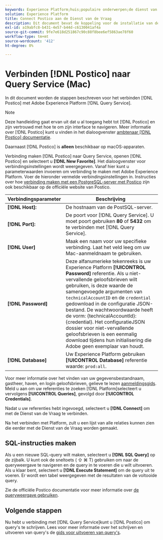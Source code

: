 ```yaml
---
keywords: Experience Platform;huis;populaire onderwerpen;de dienst van de vraag;de vraagdienst;postico;Postico;verbind met de vraagdienst;
solution: Experience Platform
title: Connect Postico aan de Dienst van de Vraag
description: Dit document bevat de koppeling voor de installatie van de back-upclient Postico for Adobe Experience Platform Query Service.
exl-id: a19abfc8-b431-4e57-b44d-c6130041af4a
source-git-commit: 9fe7e618d251867c90c88f8bee6ef5863ae78f60
workflow-type: tm+mt
source-wordcount: '412'
ht-degree: 0%

---
```


# Verbinden [!DNL Postico] naar Query Service (Mac)

In dit document worden de stappen beschreven voor het verbinden [!DNL Postico] met Adobe Experience Platform [!DNL Query Service].

>[!NOTE]
>
> Deze handleiding gaat ervan uit dat u al toegang hebt tot [!DNL Postico] en zijn vertrouwd met hoe te om zijn interface te navigeren. Meer informatie over [!DNL Postico] kunt u vinden in het dialoogvenster [ambtenaar [!DNL Postico] documentatie](https://eggerapps.at/postico/docs).
> 
> Daarnaast [!DNL Postico] is **alleen** beschikbaar op macOS-apparaten.

Verbinding maken [!DNL Postico] naar Query Service, openen [!DNL Postico] en selecteert u **[!DNL New Favorite]**. Het dialoogvenster voor verbindingsinstellingen wordt weergegeven. Vanaf hier kunt u parameterwaarden invoeren om verbinding te maken met Adobe Experience Platform. Voer de hieronder vermelde verbindingsinstellingen in. Instructies over hoe [verbinding maken met een PostgreSQL-server met Postico](https://eggerapps.at/postico/docs/v1.5.21/favorite-window.html) zijn ook beschikbaar op de officiële website van Postico.

| Verbindingsparameter | Beschrijving |
|---|---|
| **[!DNL Host]:** | De hostnaam van de PostSQL-server. |
| **[!DNL Port]:** | De poort voor [!DNL Query Service]. U moet poort gebruiken **80** of **5432** om te verbinden met [!DNL Query Service]. |
| **[!DNL User]** | Maak een naam voor uw specifieke verbinding. Laat het veld leeg om uw Mac-aanmeldnaam te gebruiken. |
| **[!DNL Password]** | Deze alfanumerieke tekenreeks is uw Experience Platform **[!UICONTROL Password]** referentie. Als u niet-vervallende geloofsbrieven wilt gebruiken, is deze waarde de samengevoegde argumenten van `technicalAccountID` en de `credential` gedownload in de configuratie JSON-bestand. De wachtwoordwaarde heeft de vorm: {technicalAccountId}:{credential}. Het configuratieJSON dossier voor niet-vervallende geloofsbrieven is een eenmalig download tijdens hun initialisering die Adobe geen exemplaar van houdt. |
| **[!DNL Database]** | Uw Experience Platform gebruiken **[!UICONTROL Database]** referentie waarde: `prod:all`. |

Voor meer informatie over het vinden van uw gegevensbestandnaam, gastheer, haven, en login geloofsbrieven, gelieve te lezen [aanmeldingsgids](../ui/credentials.md). Meld u aan om uw referenties te zoeken [!DNL Platform]selecteert u vervolgens **[!UICONTROL Queries]**, gevolgd door **[!UICONTROL Credentials]**.

Nadat u uw referenties hebt ingevoegd, selecteert u **[!DNL Connect]** om met de Dienst van de Vraag te verbinden.

Na het verbinden met Platform, zult u een lijst van alle relaties kunnen zien die eerder met de Dienst van de Vraag worden gemaakt.

## SQL-instructies maken

Als u een nieuwe SQL-query wilt maken, selecteert u **[!DNL SQL Query]** op de zijbalk. U kunt ook de sneltoets ( ⇧ ⌘ T) gebruiken om naar de queryweergave te navigeren en de query in te voeren die u wilt uitvoeren. Als u klaar bent, selecteert u **[!DNL Execute Statement]** om de query uit te voeren. Er wordt een tabel weergegeven met de resultaten van de voltooide query.

Zie de officiële Postico documentatie voor meer informatie over [de queryweergave gebruiken](https://eggerapps.at/postico/docs/v1.3.1/sql-query-view.html).

## Volgende stappen

Nu hebt u verbinding met [!DNL Query Service]kunt u [!DNL Postico] om query&#39;s te schrijven. Lees voor meer informatie over het schrijven en uitvoeren van query&#39;s de [gids voor uitvoeren van query&#39;s](../best-practices/writing-queries.md).
